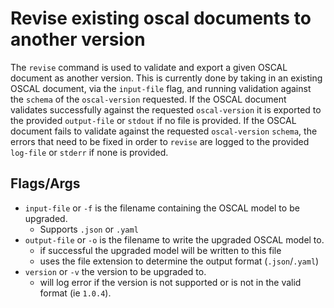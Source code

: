 # Revise existing oscal documents to another version
The `revise` command is used to validate and export a given OSCAL document as another version. This is currently done by taking in an existing OSCAL document, via the `input-file` flag, and running validation against the `schema` of the `oscal-version` requested. If the OSCAL document validates successfully against the requested `oscal-version` it is exported to the provided `output-file` or `stdout` if no file is provided. If the OSCAL document fails to validate against the requested `oscal-version` `schema`, the errors that need to be fixed in order to `revise` are logged to the provided `log-file` or `stderr` if none is provided.

## Flags/Args

- `input-file` or `-f` is the filename containing the OSCAL model to be upgraded.
    - Supports `.json` or `.yaml`
- `output-file` or `-o` is the filename to write the upgraded OSCAL model to.
    - if successful the upgraded model will be written to this file
    - uses the file extension to determine the output format (`.json`/`.yaml`)
- `version` or `-v` the version to be upgraded to.
    - will log error if the version is not supported or is not in the valid format (ie `1.0.4`).